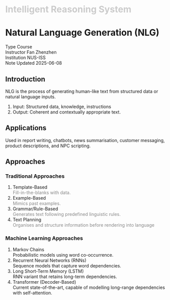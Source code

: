 <h1 style="color: #ccc">Intelligent Reasoning System</h1>

# Natural Language Generation (NLG)

<div class="badge">
    <span class="key">Type</span>
    <span class="value">Course</span>
</div>
<div class="badge">
    <span class="key">Instructor</span>
    <span class="value">Fan Zhenzhen</span>
</div>
<div class="badge">
    <span class="key">Institution</span>
    <span class="value">NUS-ISS</span>
</div>
<div class="badge">
    <span class="key">Note Updated</span>
    <span class="value">2025-06-08</span>
</div>

## Introduction

NLG is the process of generating human-like text from structured data or natural language inputs.

1.  Input: Structured data, knowledge, instructions
2.  Output: Coherent and contextually appropriate text.

## Applications

Used in report writing, chatbots, news summarisation, customer messaging, product descriptions, and NPC scripting.

## Approaches

### Traditional Approaches

1.  Template-Based<br>
    <span style="color: #888">Fill-in-the-blanks with data.</span>
2.  Example-Based<br>
    <span style="color: #888">Mimics past examples.</span>
3.  Grammar/Rule-Based<br>
    <span style="color: #888">Generates text following predefined linguistic rules.</span>
4.  Text Planning<br>
    <span style="color: #888">Organises and structure information before rendering into language</span>

### Machine Learning Approaches

1.  Markov Chains<br>
    Probabilistic models using word co-occurrence.
2.  Recurrent Neural Networks (RNNs)<br>
    Sequence models that capture word dependencies.
3.  Long Short-Term Memory (LSTM)<br>
    RNN variant that retains long-term dependencies.
4.  Transformer (Decoder-Based)<br>
    Current state-of-the-art, capable of modelling long-range dependencies with self-attention.

